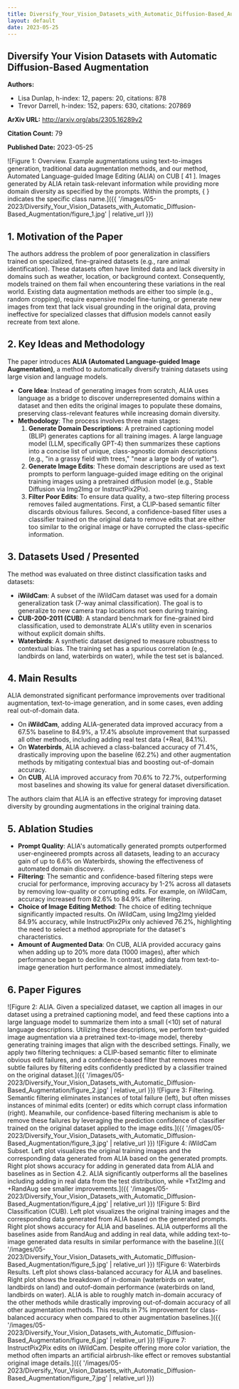 ```yaml
---
title: Diversify_Your_Vision_Datasets_with_Automatic_Diffusion-Based_Augmentation
layout: default
date: 2023-05-25
---
```

## Diversify Your Vision Datasets with Automatic Diffusion-Based Augmentation
**Authors:**
- Lisa Dunlap, h-index: 12, papers: 20, citations: 878
- Trevor Darrell, h-index: 152, papers: 630, citations: 207869

**ArXiv URL:** http://arxiv.org/abs/2305.16289v2

**Citation Count:** 79

**Published Date:** 2023-05-25

![Figure 1: Overview. Example augmentations using text-to-images generation, traditional data augmentation methods, and our method, Automated Language-guided Image Editing (ALIA) on CUB [ 41 ]. Images generated by ALIA retain task-relevant information while providing more domain diversity as specified by the prompts. Within the prompts, { } indicates the specific class name.]({{ '/images/05-2023/Diversify_Your_Vision_Datasets_with_Automatic_Diffusion-Based_Augmentation/figure_1.jpg' | relative_url }})
## 1. Motivation of the Paper
The authors address the problem of poor generalization in classifiers trained on specialized, fine-grained datasets (e.g., rare animal identification). These datasets often have limited data and lack diversity in domains such as weather, location, or background context. Consequently, models trained on them fail when encountering these variations in the real world. Existing data augmentation methods are either too simple (e.g., random cropping), require expensive model fine-tuning, or generate new images from text that lack visual grounding in the original data, proving ineffective for specialized classes that diffusion models cannot easily recreate from text alone.

## 2. Key Ideas and Methodology
The paper introduces **ALIA (Automated Language-guided Image Augmentation)**, a method to automatically diversify training datasets using large vision and language models.

-   **Core Idea**: Instead of generating images from scratch, ALIA uses language as a bridge to discover underrepresented domains within a dataset and then edits the original images to populate these domains, preserving class-relevant features while increasing domain diversity.
-   **Methodology**: The process involves three main stages:
    1.  **Generate Domain Descriptions**: A pretrained captioning model (BLIP) generates captions for all training images. A large language model (LLM, specifically GPT-4) then summarizes these captions into a concise list of unique, class-agnostic domain descriptions (e.g., "in a grassy field with trees," "near a large body of water").
    2.  **Generate Image Edits**: These domain descriptions are used as text prompts to perform language-guided image editing on the original training images using a pretrained diffusion model (e.g., Stable Diffusion via Img2Img or InstructPix2Pix).
    3.  **Filter Poor Edits**: To ensure data quality, a two-step filtering process removes failed augmentations. First, a CLIP-based semantic filter discards obvious failures. Second, a confidence-based filter uses a classifier trained on the original data to remove edits that are either too similar to the original image or have corrupted the class-specific information.

## 3. Datasets Used / Presented
The method was evaluated on three distinct classification tasks and datasets:
-   **iWildCam**: A subset of the iWildCam dataset was used for a domain generalization task (7-way animal classification). The goal is to generalize to new camera trap locations not seen during training.
-   **CUB-200-2011 (CUB)**: A standard benchmark for fine-grained bird classification, used to demonstrate ALIA's utility even in scenarios without explicit domain shifts.
-   **Waterbirds**: A synthetic dataset designed to measure robustness to contextual bias. The training set has a spurious correlation (e.g., landbirds on land, waterbirds on water), while the test set is balanced.

## 4. Main Results
ALIA demonstrated significant performance improvements over traditional augmentation, text-to-image generation, and in some cases, even adding real out-of-domain data.
-   On **iWildCam**, adding ALIA-generated data improved accuracy from a 67.5% baseline to 84.9%, a 17.4% absolute improvement that surpassed all other methods, including adding real test data (+Real, 84.1%).
-   On **Waterbirds**, ALIA achieved a class-balanced accuracy of 71.4%, drastically improving upon the baseline (62.2%) and other augmentation methods by mitigating contextual bias and boosting out-of-domain accuracy.
-   On **CUB**, ALIA improved accuracy from 70.6% to 72.7%, outperforming most baselines and showing its value for general dataset diversification.

The authors claim that ALIA is an effective strategy for improving dataset diversity by grounding augmentations in the original training data.

## 5. Ablation Studies
-   **Prompt Quality**: ALIA's automatically generated prompts outperformed user-engineered prompts across all datasets, leading to an accuracy gain of up to 6.6% on Waterbirds, showing the effectiveness of automated domain discovery.
-   **Filtering**: The semantic and confidence-based filtering steps were crucial for performance, improving accuracy by 1-2% across all datasets by removing low-quality or corrupting edits. For example, on iWildCam, accuracy increased from 82.6% to 84.9% after filtering.
-   **Choice of Image Editing Method**: The choice of editing technique significantly impacted results. On iWildCam, using Img2Img yielded 84.9% accuracy, while InstructPix2Pix only achieved 76.2%, highlighting the need to select a method appropriate for the dataset's characteristics.
-   **Amount of Augmented Data**: On CUB, ALIA provided accuracy gains when adding up to 20% more data (1000 images), after which performance began to decline. In contrast, adding data from text-to-image generation hurt performance almost immediately.

## 6. Paper Figures
![Figure 2: ALIA. Given a specialized dataset, we caption all images in our dataset using a pretrained captioning model, and feed these captions into a large language model to summarize them into a small (<10) set of natural language descriptions. Utilizing these descriptions, we perform text-guided image augmentation via a pretrained text-to-image model, thereby generating training images that align with the described settings. Finally, we apply two filtering techniques: a CLIP-based semantic filter to eliminate obvious edit failures, and a confidence-based filter that removes more subtle failures by filtering edits confidently predicted by a classifier trained on the original dataset.]({{ '/images/05-2023/Diversify_Your_Vision_Datasets_with_Automatic_Diffusion-Based_Augmentation/figure_2.jpg' | relative_url }})
![Figure 3: Filtering. Semantic filtering eliminates instances of total failure (left), but often misses instances of minimal edits (center) or edits which corrupt class information (right). Meanwhile, our confidence-based filtering mechanism is able to remove these failures by leveraging the prediction confidence of classifier trained on the original dataset applied to the image edits.]({{ '/images/05-2023/Diversify_Your_Vision_Datasets_with_Automatic_Diffusion-Based_Augmentation/figure_3.jpg' | relative_url }})
![Figure 4: iWildCam Subset. Left plot visualizes the original training images and the corresponding data generated from ALIA based on the generated prompts. Right plot shows accuracy for adding in generated data from ALIA and baselines as in Section 4.2. ALIA significantly outperforms all the baselines including adding in real data from the test distribution, while +Txt2Img and +RandAug see smaller improvements.]({{ '/images/05-2023/Diversify_Your_Vision_Datasets_with_Automatic_Diffusion-Based_Augmentation/figure_4.jpg' | relative_url }})
![Figure 5: Bird Classification (CUB). Left plot visualizes the original training images and the corresponding data generated from ALIA based on the generated prompts. Right plot shows accuracy for ALIA and baselines. ALIA outperforms all the baselines aside from RandAug and adding in real data, while adding text-to-image generated data results in similar performance with the baseline.]({{ '/images/05-2023/Diversify_Your_Vision_Datasets_with_Automatic_Diffusion-Based_Augmentation/figure_5.jpg' | relative_url }})
![Figure 6: Waterbirds Results. Left plot shows class-balanced accuracy for ALIA and baselines. Right plot shows the breakdown of in-domain (waterbirds on water, landbirds on land) and outof-domain performance (waterbirds on land, landbirds on water). ALIA is able to roughly match in-domain accuracy of the other methods while drastically improving out-of-domain accuracy of all other augmentation methods. This results in 7% improvement for class-balanced accuracy when compared to other augmentation baselines.]({{ '/images/05-2023/Diversify_Your_Vision_Datasets_with_Automatic_Diffusion-Based_Augmentation/figure_6.jpg' | relative_url }})
![Figure 7: InstructPix2Pix edits on iWildCam. Despite offering more color variation, the method often imparts an artificial airbrush-like effect or removes substantial original image details.]({{ '/images/05-2023/Diversify_Your_Vision_Datasets_with_Automatic_Diffusion-Based_Augmentation/figure_7.jpg' | relative_url }})

